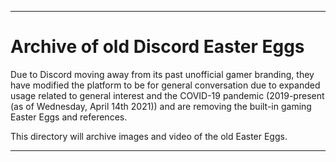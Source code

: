 
***

# Archive of old Discord Easter Eggs

Due to Discord moving away from its past unofficial gamer branding, they have modified the platform to be for general conversation due to expanded usage related to general interest and the COVID-19 pandemic (2019-present (as of Wednesday, April 14th 2021)) and are removing the built-in gaming Easter Eggs and references.

This directory will archive images and video of the old Easter Eggs.

***
